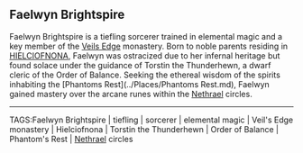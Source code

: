 ## Faelwyn Brightspire

Faelwyn Brightspire is a tiefling sorcerer trained in elemental magic and a key member of the [Veils Edge](../Places/Veils%20Edge.md) monastery. Born to noble parents residing in [HIELCIOFNONA](../Places/HIELCIOFNONA.md), Faelwyn was ostracized due to her infernal heritage but found solace under the guidance of Torstin the Thunderhewn, a dwarf cleric of the Order of Balance. Seeking the ethereal wisdom of the spirits inhabiting the [Phantoms Rest](../Places/Phantoms Rest.md), Faelwyn gained mastery over the arcane runes within the [Nethrael](../Lore/Nethrael.md) circles.


---

TAGS:Faelwyn Brightspire | tiefling | sorcerer | elemental magic | Veil's Edge monastery | Hielciofnona | Torstin the Thunderhewn | Order of Balance | Phantom's Rest | [Nethrael](../Lore/Nethrael.md) circles
